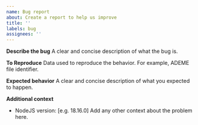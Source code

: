 ```yaml
---
name: Bug report
about: Create a report to help us improve
title: ''
labels: bug
assignees: ''
---
```


**Describe the bug**
A clear and concise description of what the bug is.

**To Reproduce**
Data used to reproduce the behavior. For example, ADEME file identifier.

**Expected behavior**
A clear and concise description of what you expected to happen.

**Additional context**

- NodeJS version: [e.g. 18.16.0]
  Add any other context about the problem here.
